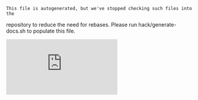 <!-- BEGIN MUNGE: UNVERSIONED_WARNING -->


<!-- END MUNGE: UNVERSIONED_WARNING -->

    This file is autogenerated, but we've stopped checking such files into the
repository to reduce the need for rebases. Please run hack/generate-docs.sh to
populate this file.

    

<!-- BEGIN MUNGE: IS_VERSIONED -->
<!-- TAG IS_VERSIONED -->
<!-- END MUNGE: IS_VERSIONED -->

        
<!-- BEGIN MUNGE: GENERATED_ANALYTICS -->
[![Analytics](https://kubernetes-site.appspot.com/UA-36037335-10/GitHub/docs/user-guide/kubectl/kubectl_expose.md?pixel)]()
<!-- END MUNGE: GENERATED_ANALYTICS -->
